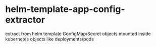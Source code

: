 # helm-template-app-config-extractor
extract from helm template ConfigMap/Secret objects mounted inside kubernetes objects like deployments/pods
